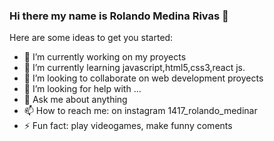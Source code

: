 ### Hi there my name is Rolando Medina Rivas 👋


Here are some ideas to get you started:

- 🔭 I’m currently working on my proyects
- 🌱 I’m currently learning javascript,html5,css3,react js. 
- 👯 I’m looking to collaborate on web development proyects
- 🤔 I’m looking for help with ...
- 💬 Ask me about anything
- 📫 How to reach me: on instagram 1417_rolando_medinar
- ⚡ Fun fact: play videogames, make funny coments

